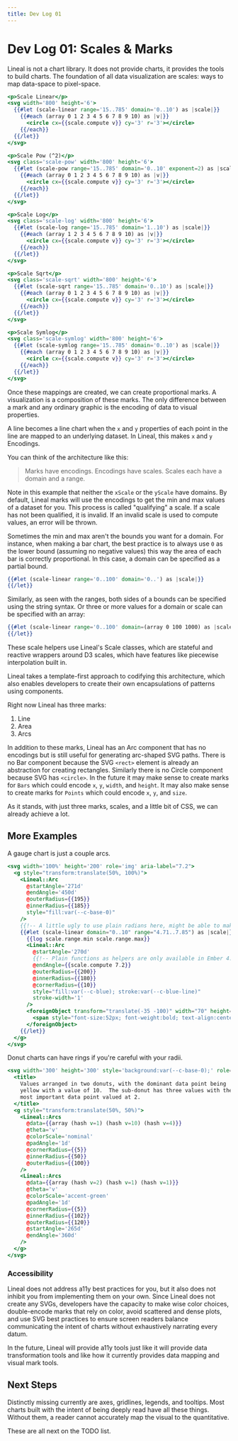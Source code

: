 ```yaml
---
title: Dev Log 01
---
```


# Dev Log 01: Scales & Marks

Lineal is not a chart library. It does not provide charts, it provides the tools to build charts. The foundation of all data visualization are scales: ways to map data-space to pixel-space.

```hbs preview-template
<p>Scale Linear</p>
<svg width='800' height='6'>
  {{#let (scale-linear range='15..785' domain='0..10') as |scale|}}
    {{#each (array 0 1 2 3 4 5 6 7 8 9 10) as |v|}}
      <circle cx={{scale.compute v}} cy='3' r='3'></circle>
    {{/each}}
  {{/let}}
</svg>

<p>Scale Pow (^2)</p>
<svg class='scale-pow' width='800' height='6'>
  {{#let (scale-pow range='15..785' domain='0..10' exponent=2) as |scale|}}
    {{#each (array 0 1 2 3 4 5 6 7 8 9 10) as |v|}}
      <circle cx={{scale.compute v}} cy='3' r='3'></circle>
    {{/each}}
  {{/let}}
</svg>

<p>Scale Log</p>
<svg class='scale-log' width='800' height='6'>
  {{#let (scale-log range='15..785' domain='1..10') as |scale|}}
    {{#each (array 1 2 3 4 5 6 7 8 9 10) as |v|}}
      <circle cx={{scale.compute v}} cy='3' r='3'></circle>
    {{/each}}
  {{/let}}
</svg>

<p>Scale Sqrt</p>
<svg class='scale-sqrt' width='800' height='6'>
  {{#let (scale-sqrt range='15..785' domain='0..10') as |scale|}}
    {{#each (array 0 1 2 3 4 5 6 7 8 9 10) as |v|}}
      <circle cx={{scale.compute v}} cy='3' r='3'></circle>
    {{/each}}
  {{/let}}
</svg>

<p>Scale Symlog</p>
<svg class='scale-symlog' width='800' height='6'>
  {{#let (scale-symlog range='15..785' domain='0..10') as |scale|}}
    {{#each (array 0 1 2 3 4 5 6 7 8 9 10) as |v|}}
      <circle cx={{scale.compute v}} cy='3' r='3'></circle>
    {{/each}}
  {{/let}}
</svg>
```

Once these mappings are created, we can create proportional marks. A visualization is a composition of these marks. The only difference between a mark and any ordinary graphic is the encoding of data to visual properties.

A line becomes a line chart when the `x` and `y` properties of each point in the line are mapped to an underlying dataset. In Lineal, this makes `x` and `y` Encodings.

You can think of the architecture like this:

> Marks have encodings. Encodings have scales. Scales each have a domain and a range.

Note in this example that neither the `xScale` or the `yScale` have domains. By default, Lineal marks will use the encodings to get the min and max values of a dataset for you. This process is called "qualifying" a scale. If a scale has not been qualified, it is invalid. If an invalid scale is used to compute values, an error will be thrown.

Sometimes the min and max aren't the bounds you want for a domain. For instance, when making a bar chart, the best practice is to always use `0` as the lower bound (assuming no negative values) this way the area of each bar is correctly proportional. In this case, a domain can be specified as a partial bound.

```hbs
{{#let (scale-linear range='0..100' domain='0..') as |scale|}}
{{/let}}
```

Similarly, as seen with the ranges, both sides of a bounds can be specified using the string syntax. Or three or more values for a domain or scale can be specified with an array:

```hbs
{{#let (scale-linear range='0..100' domain=(array 0 100 1000) as |scale|}}
{{/let}}
```

These scale helpers use Lineal's Scale classes, which are stateful and reactive wrappers around D3 scales, which have features like piecewise interpolation built in.

Lineal takes a template-first approach to codifying this architecture, which also enables developers to create their own encapsulations of patterns using components.

Right now Lineal has three marks:

1. Line
2. Area
3. Arcs

In addition to these marks, Lineal has an Arc component that has no encodings but is still useful for generating arc-shaped SVG paths. There is no Bar component because the SVG `<rect>` element is already an abstraction for creating rectangles. Similarly there is no Circle component because SVG has `<circle>`. In the future it may make sense to create marks for `Bars` which could encode `x`, `y`, `width`, and `height`. It may also make sense to create marks for `Points` which could encode `x`, `y`, and `size`.

As it stands, with just three marks, scales, and a little bit of CSS, we can already achieve a lot.

## More Examples

A gauge chart is just a couple arcs.

```hbs preview-template
<svg width='100%' height='200' role='img' aria-label="7.2">
  <g style="transform:translate(50%, 100%)">
    <Lineal::Arc
      @startAngle='271d'
      @endAngle='450d'
      @outerRadius={{195}}
      @innerRadius={{185}}
      style="fill:var(--c-base-0)"
    />
    {{!-- A little ugly to use plain radians here, might be able to make it nicer later? --}}
    {{#let (scale-linear domain="0..10" range="4.71..7.85") as |scale|}}
      {{log scale.range.min scale.range.max}}
      <Lineal::Arc
        @startAngle='270d'
        {{!-- Plain functions as helpers are only available in Ember 4.5 and later --}}
        @endAngle={{scale.compute 7.2}}
        @outerRadius={{200}}
        @innerRadius={{180}}
        @cornerRadius={{10}}
        style="fill:var(--c-blue); stroke:var(--c-blue-line)"
        stroke-width='1'
      />
      <foreignObject transform="translate(-35 -100)" width="70" height="100">
        <span style="font-size:52px; font-weight:bold; text-align:center">7.2</span>
      </foreignObject>
    {{/let}}
  </g>
</svg>
```

Donut charts can have rings if you're careful with your radii.

```hbs preview-template
<svg width='300' height='300' style='background:var(--c-base-0);' role='img'>
  <title>
    Values arranged in two donuts, with the dominant data point being
    yellow with a value of 10.  The sub-donut has three values with the
    most important data point valued at 2.
  </title>
  <g style="transform:translate(50%, 50%)">
    <Lineal::Arcs
      @data={{array (hash v=1) (hash v=10) (hash v=4)}}
      @theta='v'
      @colorScale='nominal'
      @padAngle='1d'
      @cornerRadius={{5}}
      @innerRadius={{50}}
      @outerRadius={{100}}
    />
    <Lineal::Arcs
      @data={{array (hash v=2) (hash v=1) (hash v=1)}}
      @theta='v'
      @colorScale='accent-green'
      @padAngle='1d'
      @cornerRadius={{5}}
      @innerRadius={{102}}
      @outerRadius={{120}}
      @startAngle='265d'
      @endAngle='360d'
    />
  </g>
</svg>
```

### Accessibility

Lineal does not address a11y best practices for you, but it also does not inhibit you from implementing them on your own. Since Lineal does not create any SVGs, developers have the capacity to make wise color choices, double-encode marks that rely on color, avoid scattered and dense plots, and use SVG best practices to ensure screen readers balance communicating the intent of charts without exhaustively narrating every datum.

In the future, Lineal will provide a11y tools just like it will provide data transformation tools and like how it currently provides data mapping and visual mark tools.

## Next Steps

Distinctly missing currently are axes, gridlines, legends, and tooltips. Most charts built with the intent of being deeply read have all these things. Without them, a reader cannot accurately map the visual to the quantitative.

These are all next on the TODO list. 
